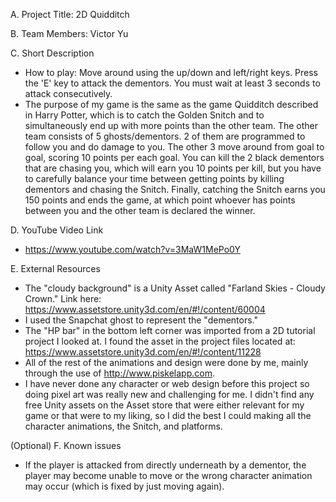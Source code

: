 A. Project Title: 2D Quidditch

B. Team Members: Victor Yu

C. Short Description
- How to play: Move around using the up/down and left/right keys. Press the 'E' key to attack the dementors. You must wait at least 3 seconds to attack consecutively. 
- The purpose of my game is the same as the game Quidditch described in Harry Potter, which is to catch the Golden Snitch and to simultaneously end up with more points than the other team. The other team consists of 5 ghosts/dementors. 2 of them are programmed to follow you and do damage to you. The other 3 move around from goal to goal, scoring 10 points per each goal. You can kill the 2 black dementors that are chasing you, which will earn you 10 points per kill, but you have to carefully balance your time between getting points by killing dementors and chasing the Snitch. Finally, catching the Snitch earns you 150 points and ends the game, at which point whoever has points between you and the other team is declared the winner.  

D. YouTube Video Link
- https://www.youtube.com/watch?v=3MaW1MePo0Y

E. External Resources
- The "cloudy background" is a Unity Asset called "Farland Skies - Cloudy Crown." Link here: https://www.assetstore.unity3d.com/en/#!/content/60004
- I used the Snapchat ghost to represent the "dementors."
- The "HP bar" in the bottom left corner was imported from a 2D tutorial project I looked at. I found the asset in the project files located at: https://www.assetstore.unity3d.com/en/#!/content/11228
- All of the rest of the animations and design were done by me, mainly through the use of http://www.piskelapp.com. 
- I have never done any character or web design before this project so doing pixel art was really new and challenging for me. I didn't find any free Unity assets on the Asset store that were either relevant for my game or that were to my liking, so I did the best I could making all the character animations, the Snitch, and platforms. 

(Optional)
F. Known issues
- If the player is attacked from directly underneath by a dementor, the player may become unable to move or the wrong character animation may occur (which is fixed by just moving again).
